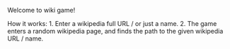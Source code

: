 Welcome to wiki game!

How it works:
	1. Enter a wikipedia full URL / or just a name.
	2. The game enters a random wikipedia page, and finds the path to the given wikipedia URL / name.
